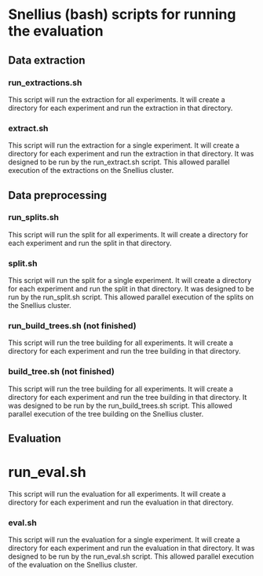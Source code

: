 # Snellius (bash) scripts for running the evaluation

## Data extraction

### run_extractions.sh
This script will run the extraction for all experiments. It will create a directory for each experiment and run the extraction in that directory.

### extract.sh
This script will run the extraction for a single experiment. It will create a directory for each experiment and run the extraction in that directory. It was designed to be run by the run_extract.sh script. This allowed parallel execution of the extractions on the Snellius cluster.

## Data preprocessing

### run_splits.sh
This script will run the split for all experiments. It will create a directory for each experiment and run the split in that directory.

### split.sh
This script will run the split for a single experiment. It will create a directory for each experiment and run the split in that directory. It was designed to be run by the run_split.sh script. This allowed parallel execution of the splits on the Snellius cluster.

### run_build_trees.sh (not finished)
This script will run the tree building for all experiments. It will create a directory for each experiment and run the tree building in that directory.

### build_tree.sh (not finished)
This script will run the tree building for all experiments. It will create a directory for each experiment and run the tree building in that directory. It was designed to be run by the run_build_trees.sh script. This allowed parallel execution of the tree building on the Snellius cluster.

## Evaluation

# run_eval.sh
This script will run the evaluation for all experiments. It will create a directory for each experiment and run the evaluation in that directory.

### eval.sh
This script will run the evaluation for a single experiment. It will create a directory for each experiment and run the evaluation in that directory. It was designed to be run by the run_eval.sh script. This allowed parallel execution of the evaluation on the Snellius cluster.